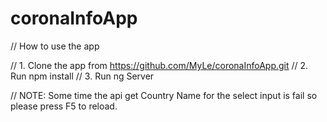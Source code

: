 # coronaInfoApp
// How to use the app

// 1. Clone the app from https://github.com/MyLe/coronaInfoApp.git
// 2. Run npm install
// 3. Run  ng Server

// NOTE:  Some time the api get Country Name for the select input is fail so please press F5 to reload.
